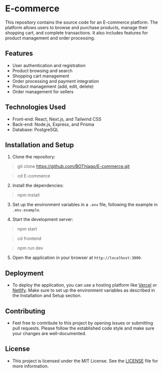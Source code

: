 # E-commerce

This repository contains the source code for an E-commerce platform. The platform allows users to browse and purchase products, manage their shopping cart, and complete transactions. It also includes features for product management and order processing.

## Features

- User authentication and registration
- Product browsing and search
- Shopping cart management
- Order processing and payment integration
- Product management (add, edit, delete)
- Order management for sellers

## Technologies Used

- Front-end: React, Next.js, and Tailwind CSS
- Back-end: Node.js, Express, and Prisma
- Database: PostgreSQL

## Installation and Setup

1. Clone the repository:

> git clone https://github.com/BOThiago/E-commerce.git

> cd E-commerce

2. Install the dependencies:

> npm install

3. Set up the environment variables in a `.env` file, following the example in `.env.example`.

4. Start the development server:

> npm start

> cd frontend

> npm run dev

5. Open the application in your browser at `http://localhost:3000`.

## Deployment

- To deploy the application, you can use a hosting platform like [Vercel](https://vercel.com/) or [Netlify](https://www.netlify.com/). Make sure to set up the environment variables as described in the Installation and Setup section.

## Contributing

- Feel free to contribute to this project by opening issues or submitting pull requests. Please follow the established code style and make sure your changes are well-documented.

## License

- This project is licensed under the MIT License. See the [LICENSE](LICENSE) file for more information.
